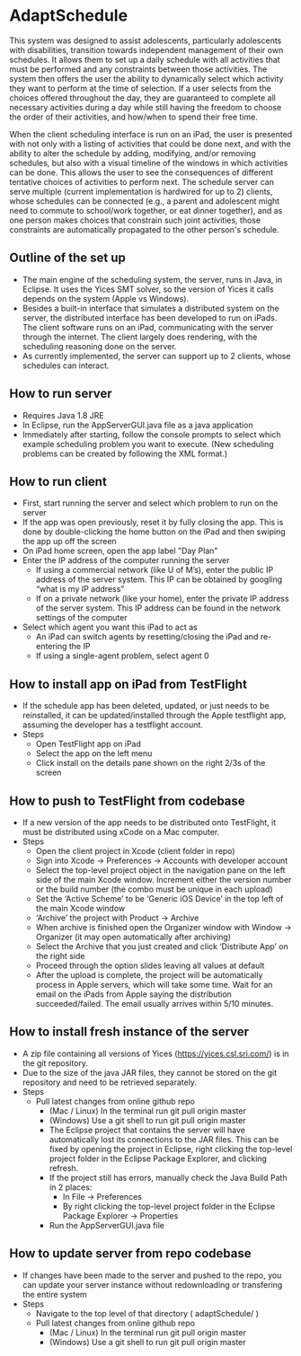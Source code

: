 # AdaptSchedule
This system was designed to assist adolescents, particularly adolescents with disabilities, transition towards independent management of their own schedules. It allows them to set up a daily schedule with all activities that must be performed and any constraints between those activities. The system then offers the user the ability to dynamically select which activity they want to perform at the time of selection. If a user selects from the choices offered throughout the day, they are guaranteed to complete all necessary activities during a day while still having the freedom to choose the order of their activities, and how/when to spend their free time.

When the client scheduling interface is run on an iPad, the user is presented with not only with a listing of activities that could be done next, and with the ability to alter the schedule by adding, modifying, and/or removing schedules, but also with a visual timeline of the windows in which activities can be done.  This allows the user to see the consequences of different tentative choices of activities to perform next.  The schedule server can serve multiple (current implementation is hardwired for up to 2) clients, whose schedules can be connected (e.g., a parent and adolescent might need to commute to school/work together, or eat dinner together), and as one person makes choices that constrain such joint activities, those constraints are automatically propagated to the other person's schedule.

## Outline of the set up
- The main engine of the scheduling system, the server, runs in Java, in Eclipse.  It uses the Yices SMT solver, so the version of Yices it calls depends on the system (Apple vs Windows).
- Besides a built-in interface that simulates a distributed system on the server, the distributed interface has been developed to run on iPads.  The client software runs on an iPad, communicating with the server through the internet.  The client largely does rendering, with the scheduling reasoning done on the server.
- As currently implemented, the server can support up to 2 clients, whose schedules can interact.


## How to run server
- Requires Java 1.8 JRE
- In Eclipse, run the AppServerGUI.java file as a java application
- Immediately after starting, follow the console prompts to select which example scheduling problem you want to execute.  (New scheduling problems can be created by following the XML format.)

## How to run client
- First, start running the server and select which problem to run on the server
- If the app was open previously, reset it by fully closing the app. This is done by double-clicking the home button on the iPad and then swiping the app up off the screen
- On iPad home screen, open the app label "Day Plan"
- Enter the IP address of the computer running the server
  - If using a commercial network (like U of M’s), enter the public IP address of the server system. This IP can be obtained by googling “what is my IP address”
  - If on a private network (like your home), enter the private IP address of the server system. This IP address can be found in the network settings of the computer
- Select which agent you want this iPad to act as
  - An iPad can switch agents by resetting/closing the iPad and re-entering the IP
  - If using a single-agent problem, select agent 0


## How to install app on iPad from TestFlight
- If the schedule app has been deleted, updated, or just needs to be reinstalled, it can be updated/installed through the Apple testflight app, assuming the developer has a testflight account.
- Steps
  - Open TestFlight app on iPad
  - Select the app on the left menu
  - Click install on the details pane shown on the right 2/3s of the screen

## How to push to TestFlight from codebase
- If a new version of the app needs to be distributed onto TestFlight, it must be distributed using xCode on a Mac computer.
- Steps
  - Open the client project in Xcode (client folder in repo)
  - Sign into Xcode -> Preferences -> Accounts with developer account
  - Select the top-level project object in the navigation pane on the left side of the main Xcode window. Increment either the version number or the build number (the combo must be unique in each upload)
  - Set the ‘Active Scheme’ to be ‘Generic iOS Device’ in the top left of the main Xcode window
  - ‘Archive’ the project with Product -> Archive
  - When archive is finished open the Organizer window with Window -> Organizer (it may open automatically after archiving)
  - Select the Archive that you just created and click ‘Distribute App’ on the right side
  - Proceed through the option slides leaving all values at default
  - After the upload is complete, the project will be automatically process in Apple servers, which will take some time. Wait for an email on the iPads from Apple saying the distribution succeeded/failed. The email usually arrives within 5/10 minutes.

## How to install fresh instance of the server
- A zip file containing all versions of Yices (https://yices.csl.sri.com/) is in the git repository.
- Due to the size of the java JAR files, they cannot be stored on the git repository and need to be retrieved separately.
- Steps
  - Pull latest changes from online github repo
    - (Mac / Linux) In the terminal run git pull origin master
    - (Windows) Use a git shell to run git pull origin master
    - The Eclipse project that contains the server will have automatically lost its connections to the JAR files. This can be fixed by opening the project in Eclipse, right clicking the top-level project folder in the Eclipse Package Explorer, and clicking refresh.
    - If the project still has errors, manually check the Java Build Path in 2 places:
      - In File -> Preferences
      - By right clicking the top-level project folder in the Eclipse Package Explorer -> Properties
    - Run the AppServerGUI.java file

## How to update server from repo codebase
- If changes have been made to the server and pushed to the repo, you can update your server instance without redownloading or transfering the entire system
- Steps
  - Navigate to the top level of that directory ( adaptSchedule/ )
  - Pull latest changes from online github repo
    - (Mac / Linux) In the terminal run git pull origin master
    - (Windows) Use a git shell to run git pull origin master
